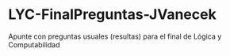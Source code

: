 # LYC-FinalPreguntas-JVanecek
Apunte con preguntas usuales (resultas) para el final de Lógica y Computabilidad
